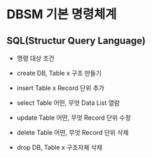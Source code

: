 # DBSM 기본 명령체계

## SQL(Structur Query Language)

* 명령	대상		조건	
* create	DB, Table	x			구조 만들기
* insert	Table		x			Record 단위 추가
* select 	Table		어떤, 무엇	Data List 열람
* update	Table		어떤, 무엇	Record 단위 수정
* delete 	Table		어떤, 무엇	Record 단위 삭제

* drop	DB, Table	x			구조자체 삭제